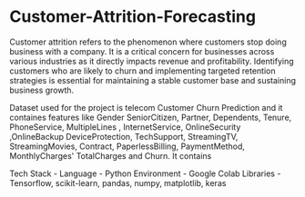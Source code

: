 # Customer-Attrition-Forecasting
Customer attrition refers to the phenomenon where customers stop doing business with a company. It is a critical concern for businesses across various industries as it directly impacts revenue and profitability. Identifying customers who are
likely to churn and implementing targeted retention strategies is essential for maintaining a stable customer base and sustaining business growth. 

Dataset used for the project is telecom Customer Churn Prediction and it containes features like Gender
SeniorCitizen, Partner, Dependents, Tenure, PhoneService, MultipleLines , InternetService, OnlineSecurity ,OnlineBackup
DeviceProtection, TechSupport, StreamingTV, StreamingMovies, Contract, PaperlessBilling, PaymentMethod, MonthlyCharges'
TotalCharges and Churn. It contains 

                                
Tech Stack - 
Language - Python
Environment - Google Colab
Libraries - Tensorflow, scikit-learn, pandas, numpy, matplotlib, keras

